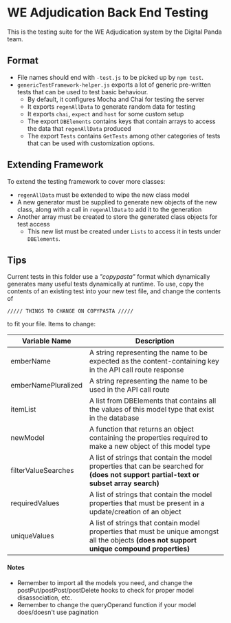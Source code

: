 # WE Adjudication Back End Testing

This is the testing suite for the WE Adjudication system
by the Digital Panda team.

## Format
* File names should end with `-test.js` to be picked up by `npm test`.
* `genericTestFramework-helper.js` exports a lot of generic pre-written
tests that can be used to test basic behaviour.
    * By default, it configures Mocha and Chai for testing the server
    * It exports `regenAllData` to generate random data for testing
    * It exports `chai`, `expect` and `host` for some custom setup
    * The export `DBElements` contains keys that contain arrays to access
     the data that `regenAllData` produced
    * The export `Tests` contains `GetTests` among other categories of tests
     that can be used with customization options.
     
## Extending Framework
To extend the testing framework to cover more classes:
* `regenAllData` must be extended to wipe the new class model
* A new generator must be supplied to generate new objects of the new class,
 along with a call in `regenAllData` to add it to the generation
* Another array must be created to store the generated class objects for
test access
    * This new list must be created under `Lists` to access it in tests
    under `DBElements`.
    
## Tips
Current tests in this folder use a _"copypasta"_ format which dynamically
generates many useful tests dynamically at runtime. To use, copy the contents
of an existing test into your new test file, and change the contents of
```
///// THINGS TO CHANGE ON COPYPASTA /////
```
to fit your file. Items to change:

| Variable Name         | Description                                                                                                                                   |
|-----------------------|-----------------------------------------------------------------------------------------------------------------------------------------------|
| emberName             | A string representing the name to be expected as the content-containing key in the API call route response                                    |
| emberNamePluralized   | A string representing the name to be used in the API call route                                                                               |
| itemList              | A list from DBElements that contains all the values of this model type that exist in the database                                             |
| newModel              | A function that returns an object containing the properties required to make a new object of this model type                                  |
| filterValueSearches   | A list of strings that contain the model properties that can be searched for **(does not support partial-text or subset array search)**       |
| requiredValues        | A list of strings that contain the model properties that must be present in a update/creation of an object                                    |
| uniqueValues          | A list of strings that contain model properties that must be unique amongst all the objects **(does not support unique compound properties)** |

#### Notes
* Remember to import all the models you need, and change the
 postPut/postPost/postDelete hooks to check for proper model
 disassociation, etc.
* Remember to change the queryOperand function if your model does/doesn't
 use pagination

